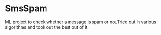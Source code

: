 # SmsSpam
ML project to check whether a message is spam or not.Tried out in various algorithms and took out the best out of it
